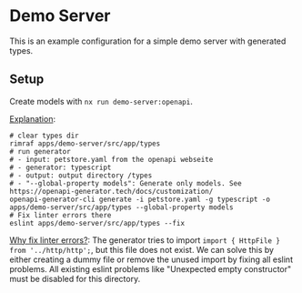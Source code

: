 # Demo Server

This is an example configuration for a simple demo server with generated types.

## Setup

Create models with `nx run demo-server:openapi`.

<u>Explanation</u>:
```shell
# clear types dir
rimraf apps/demo-server/src/app/types
# run generator
# - input: petstore.yaml from the openapi webseite
# - generator: typescript
# - output: output directory /types
# - "--global-property models": Generate only models. See https://openapi-generator.tech/docs/customization/
openapi-generator-cli generate -i petstore.yaml -g typescript -o apps/demo-server/src/app/types --global-property models
# Fix linter errors there
eslint apps/demo-server/src/app/types --fix
```

<u>Why fix linter errors?</u>:
The generator tries to import `import { HttpFile } from '../http/http';`, but this file does not exist. We can solve this by either creating a dummy file or remove the unused import by fixing all eslint problems. All existing eslint problems like "Unexpected empty constructor" must be disabled for this directory.
